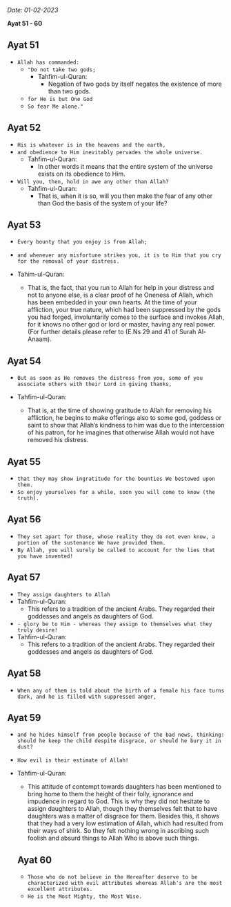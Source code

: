 _Date: 01-02-2023_

**Ayat 51 - 60**

## Ayat 51

- `Allah has commanded:`
  - `"Do not take two gods;`
    - Tahfim-ul-Quran:
      - Negation of two gods by itself negates the existence of more than two gods.
  - `for He is but One God`
  - `So fear Me alone."`

## Ayat 52

- `His is whatever is in the heavens and the earth,`
- `and obedience to Him inevitably pervades the whole universe.`
  - Tahfim-ul-Quran:
    - In other words it means that the entire system of the universe exists on its obedience to Him.
- `Will you, then, hold in awe any other than Allah?`
  - Tahfim-ul-Quran:
    - That is, when it is so, will you then make the fear of any other than God the basis of the system of your life?

## Ayat 53

- `Every bounty that you enjoy is from Allah;`
- `and whenever any misfortune strikes you, it is to Him that you cry for the removal of your distress.`

- Tahim-ul-Quran:
  - That is, the fact, that you run to Allah for help in your distress and not to anyone else, is a clear proof of he Oneness of Allah, which has been embedded in your own hearts. At the time of your affliction, your true nature, which had been suppressed by the gods you had forged, involuntarily comes to the surface and invokes Allah, for it knows no other god or lord or master, having any real power. (For further details please refer to (E.Ns 29 and 41 of Surah Al-Anaam).

## Ayat 54

- `But as soon as He removes the distress from you, some of you associate others with their Lord in giving thanks,`

- Tahfim-ul-Quran:
  - That is, at the time of showing gratitude to Allah for removing his affliction, he begins to make offerings also to some god, goddess or saint to show that Allah’s kindness to him was due to the intercession of his patron, for he imagines that otherwise Allah would not have removed his distress.

## Ayat 55

- `that they may show ingratitude for the bounties We bestowed upon them.`
- `So enjoy yourselves for a while, soon you will come to know (the truth).`

## Ayat 56

- `They set apart for those, whose reality they do not even know, a portion of the sustenance We have provided them.`
- `By Allah, you will surely be called to account for the lies that you have invented!`

## Ayat 57

- `They assign daughters to Allah`
- Tahfim-ul-Quran:
  - This refers to a tradition of the ancient Arabs. They regarded their goddesses and angels as daughters of God.
- `- glory be to Him - whereas they assign to themselves what they truly desire!`
- Tahfim-ul-Quran:
  - This refers to a tradition of the ancient Arabs. They regarded their goddesses and angels as daughters of God.

## Ayat 58

- `When any of them is told about the birth of a female his face turns dark, and he is filled with suppressed anger,`

## Ayat 59

- `and he hides himself from people because of the bad news, thinking: should he keep the child despite disgrace, or should he bury it in dust?`
- `How evil is their estimate of Allah!`

- Tahfim-ul-Quran:

  - This attitude of contempt towards daughters has been mentioned to bring home to them the height of their folly, ignorance and impudence in regard to God. This is why they did not hesitate to assign daughters to Allah, though they themselves felt that to have daughters was a matter of disgrace for them. Besides this, it shows that they had a very low estimation of Allah, which had resulted from their ways of shirk. So they felt nothing wrong in ascribing such foolish and absurd things to Allah Who is above such things.

  ## Ayat 60

  - `Those who do not believe in the Hereafter deserve to be characterized with evil attributes whereas Allah's are the most excellent attributes.`
  - `He is the Most Mighty, the Most Wise.`